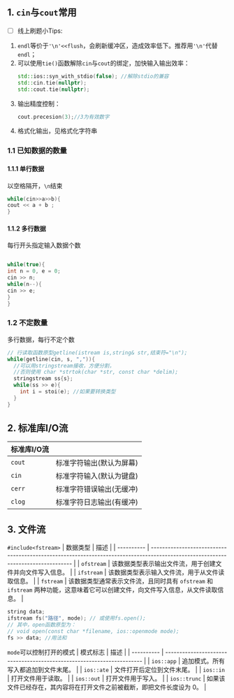 ## 1. `cin`与`cout`常用

* [ ] 线上刷题小Tips:

1. `endl`等价于`'\n'<<flush`，会刷新缓冲区，造成效率低下。推荐用`'\n'`代替`endl`；
2. 可以使用`tie()`函数解除`cin`与`cout`的绑定，加快输入输出效率：
   ```cpp
   std::ios::syn_with_stdio(false); //解除stdio的兼容
   std::cin.tie(nullptr);
   std::cout.tie(nullptr);
   ```
3. 输出精度控制：
   ```cpp
   cout.precesion(3);//3为有效数字
   ```
4. 格式化输出，见格式化字符串

### 1.1 已知数据的数量

#### 1.1.1 单行数据

以空格隔开，`\n`结束

```cpp
while(cin>>a>>b){
cout << a + b ;
}

```

#### 1.1.2 多行数据

每行开头指定输入数据个数

```cpp

while(true){
int n = 0, e = 0;
cin >> n;
while(n--){
cin >> e;
}
}
```

### 1.2 不定数量

多行数据，每行不定个数

```cpp
// 行读取函数原型getline(istream is,string& str,结束符="\n");
while(getline(cin, s, ",")){
  //可以用stringstream接收，方便分割，
  //否则使用 char *strtok(char *str, const char *delim);
  stringstream ss{s}; 
  while(ss >> e){
    int i = stoi(e); //如果要转换类型
  }
}

```


## 2. 标准库I/O流


| 标准库I/O流 |                          |
| :---------- | :----------------------- |
| `cout`      | 标准字符输出(默认为屏幕) |
| `cin`       | 标准字符输入(默认为键盘) |
| `cerr`      | 标准字符错误输出(无缓冲) |
| `clog`      | 标准字符日志输出(有缓冲) |

## 3. 文件流
`#include<fstream>`
| 数据类型   | 描述                                                                                                                             |
| ---------- | -------------------------------------------------------------------------------------------------------------------------------- |
| `ofstream` | 该数据类型表示输出文件流，用于创建文件并向文件写入信息。                                                                         |
| `ifstream` | 该数据类型表示输入文件流，用于从文件读取信息。                                                                                   |
| `fstream`  | 该数据类型通常表示文件流，且同时具有 `ofstream` 和 `ifstream` 两种功能，这意味着它可以创建文件，向文件写入信息，从文件读取信息。 |

```cpp
string data;
ifstream fs("路径", mode); // 或使用fs.open();
// 其中，open函数原型为：
// void open(const char *filename, ios::openmode mode);
fs >> data; //用法和

```
`mode`可以控制打开的模式
| 模式标志   | 描述                                                                   |
| ---------- | ---------------------------------------------------------------------- |
| `ios::app`   | 追加模式。所有写入都追加到文件末尾。                                   |
| `ios::ate`   | 文件打开后定位到文件末尾。                                             |
| `ios::in `   | 打开文件用于读取。                                                     |
| `ios::out`   | 打开文件用于写入。                                                     |
| `ios::trunc` | 如果该文件已经存在，其内容将在打开文件之前被截断，即把文件长度设为 0。 |